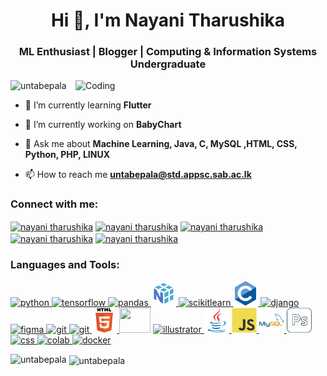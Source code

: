

<h1 align="center">Hi 👋, I'm Nayani Tharushika</h1>
<h3 align="center">ML Enthusiast | Blogger | Computing & Information Systems Undergraduate</h3>
<img align="right" alt="Coding" width="400" src="https://mir-s3-cdn-cf.behance.net/project_modules/disp/601014116770475.6068beff4640a.gif">
<p align="left"> <img src="https://komarev.com/ghpvc/?username=untabepala&label=Profile%20views&color=0e75b6&style=flat" alt="untabepala" /> </p>

- 🧠 I’m currently learning **Flutter**

- 🌱 I’m currently working on **BabyChart**
  
- 💬 Ask me about **Machine Learning, Java, C, MySQL ,HTML, CSS, Python, PHP, LINUX**

- 📫 How to reach me **untabepala@std.appsc.sab.ac.lk**

<h3 align="left">Connect with me:</h3>
<p align="left">
<a href="https://linkedin.com/in/nayani tharushika" target="blank"><img align="center" src="https://raw.githubusercontent.com/rahuldkjain/github-profile-readme-generator/master/src/images/icons/Social/linked-in-alt.svg" alt="nayani tharushika" height="30" width="40" /></a>
<a href="https://kaggle.com/nayani tharushika" target="blank"><img align="center" src="https://raw.githubusercontent.com/rahuldkjain/github-profile-readme-generator/master/src/images/icons/Social/kaggle.svg" alt="nayani tharushika" height="30" width="40" /></a>
<a href="https://fb.com/nayani tharushika" target="blank"><img align="center" src="https://raw.githubusercontent.com/rahuldkjain/github-profile-readme-generator/master/src/images/icons/Social/facebook.svg" alt="nayani tharushika" height="30" width="40" /></a>
<a href="https://instagram.com/nayani tharushika" target="blank"><img align="center" src="https://raw.githubusercontent.com/rahuldkjain/github-profile-readme-generator/master/src/images/icons/Social/instagram.svg" alt="nayani tharushika" height="30" width="40" /></a>
<a href="https://www.hackerrank.com/nayani tharushika" target="blank"><img align="center" src="https://raw.githubusercontent.com/rahuldkjain/github-profile-readme-generator/master/src/images/icons/Social/hackerrank.svg" alt="nayani tharushika" height="30" width="40" /></a>
</p>

<h3 align="left">Languages and Tools:</h3>
<p align="left">  <a href="https://www.python.org/" target="_blank" rel="noreferrer"> <img src="https://www.vectorlogo.zone/logos/python/python-icon.svg" alt="python" width="40" height="40"/> </a><a href="https://www.tensorflow.org/" target="_blank" rel="noreferrer"> <img src="https://www.vectorlogo.zone/logos/tensorflow/tensorflow-icon.svg" alt="tensorflow" width="40" height="40"/> </a> <a href="https://pandas.pydata.org/" target="_blank" rel="noreferrer"> <img src="https://github.com/valohai/ml-logos/blob/master/pandas.svg" alt="pandas" width="40" height="40"/> </a> <a href="https://numpy.org/" target="_blank" rel="noreferrer"> <img src="https://raw.githubusercontent.com/valohai/ml-logos/d8dfb916e50a93a41f3b1ed2ca7bd3dbc77030a2/numpy.svg" alt="numpy" width="40" height="40"/> </a>  <a href="https://scikit-learn.org/stable/" target="_blank" rel="noreferrer"> <img src="https://seeklogo.com/images/S/scikit-learn-logo-8766D07E2E-seeklogo.com.png" alt="scikitlearn" width="60" height="40"/> </a> <a href="https://www.cprogramming.com/" target="_blank" rel="noreferrer"> <img src="https://raw.githubusercontent.com/devicons/devicon/master/icons/c/c-original.svg" alt="c" width="40" height="40"/> </a> <a href="https://www.djangoproject.com/" target="_blank" rel="noreferrer"> <img src="https://cdn.worldvectorlogo.com/logos/django.svg" alt="django" width="40" height="40"/> </a> <a href="https://www.figma.com/" target="_blank" rel="noreferrer"> <img src="https://www.vectorlogo.zone/logos/figma/figma-icon.svg" alt="figma" width="40" height="40"/> </a> <a href="https://git-scm.com/" target="_blank" rel="noreferrer"> <img src="https://www.vectorlogo.zone/logos/git-scm/git-scm-icon.svg" alt="git" width="40" height="40"/> </a><a href="https://git-scm.com/" target="_blank" rel="noreferrer"> <img src="https://www.vectorlogo.zone/logos/php/php-horizontal.svg" alt="git" width="70" height="40"/> </a>  <a href="https://www.w3.org/html/" target="_blank" rel="noreferrer"> <img src="https://raw.githubusercontent.com/devicons/devicon/master/icons/html5/html5-original-wordmark.svg" alt="html5" width="40" height="40"/> </a><a href="https://logowik.com/latex-logo-vector-60270.html"><img src="https://logowik.com/content/uploads/images/latex6119.logowik.com.webp" width="50" height="40"></a> <a href="https://www.adobe.com/in/products/illustrator.html" target="_blank" rel="noreferrer"> <img src="https://www.vectorlogo.zone/logos/adobe_illustrator/adobe_illustrator-icon.svg" alt="illustrator" width="40" height="40"/> </a><a href="https://www.java.com" target="_blank" rel="noreferrer"> <img src="https://raw.githubusercontent.com/devicons/devicon/master/icons/java/java-original.svg" alt="java" width="40" height="40"/> </a> <a href="https://developer.mozilla.org/en-US/docs/Web/JavaScript" target="_blank" rel="noreferrer"> <img src="https://raw.githubusercontent.com/devicons/devicon/master/icons/javascript/javascript-original.svg" alt="javascript" width="40" height="40"/> </a> <a href="https://www.mysql.com/" target="_blank" rel="noreferrer"> <img src="https://raw.githubusercontent.com/devicons/devicon/master/icons/mysql/mysql-original-wordmark.svg" alt="mysql" width="40" height="40"/> </a> <a href="https://www.photoshop.com/en" target="_blank" rel="noreferrer"> <img src="https://raw.githubusercontent.com/devicons/devicon/master/icons/photoshop/photoshop-line.svg" alt="photoshop" width="40" height="40"/> </a><a href="https://en.wikipedia.org/wiki/CSS" target="_blank" rel="noreferrer"> <img src="https://www.vectorlogo.zone/logos/w3_css/w3_css-official.svg" alt="css" width="40" height="40"/> </a><a href="https://colab.google/" target="_blank" rel="noreferrer"> <img src="https://static.wikia.nocookie.net/logopedia/images/6/63/Colab_favicon_256px.png/revision/latest/scale-to-width-down/170?cb=20201019224542" alt="colab" width="40" height="40"/> </a><a href="https://docs.docker.com/engine/install/" target="_blank" rel="noreferrer"> <img src="https://miro.medium.com/v2/resize:fit:1400/1*Royf0KMJMFBJIRMO396dvw.png" alt="docker" width="100" height="40"/> </a></p>

<p><img align="left" src="https://github-readme-stats.vercel.app/api/top-langs?username=untabepala&show_icons=true&locale=en&layout=compact" alt="untabepala" /></p>

<p>&nbsp;<img align="center" src="https://github-readme-stats.vercel.app/api?username=untabepala&show_icons=true&locale=en" alt="untabepala" /></p>
